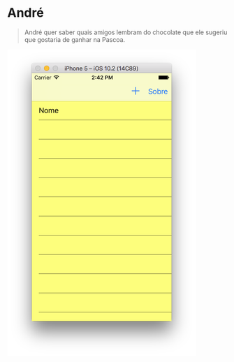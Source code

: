 # André
> André quer saber quais amigos lembram do chocolate que ele sugeriu que gostaria de ganhar na Pascoa.

![Screen shot](https://github.com/joffilyfe/graduacao/blob/master/iOS/Andre/andre.png)

